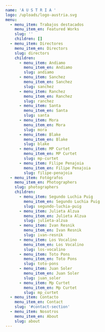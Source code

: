 ```yaml
---
name: 'A U S T R I A '
logo: /uploads/logo-austria.svg
menu:
  - menu_item: Trabajos destacados
    menu_item_en: Featured Works
    slug: ''
    children: []
  - menu_item: Directores
    menu_item_en: Directors
    slug: directors
    children:
      - menu_item: Andiamo
        menu_item_en: Andiamo
        slug: andiamo
      - menu_item: Sanchez
        menu_item_en: Sanchez
        slug: sanchez
      - menu_item: Ranchez
        menu_item_en: Ranchez
        slug: ranchez
      - menu_item: Santa
        menu_item_en: Santa
        slug: santa
      - menu_item: Mora
        menu_item_en: Mora
        slug: mora
      - menu_item: Blake
        menu_item_en: Blake
        slug: blake
      - menu_item: MP Curtet
        menu_item_en: MP Curtet
        slug: mp-curtet
      - menu_item: Filipe Penajoia
        menu_item_en: Filipe Penajoia
        slug: filipe-penajoia
  - menu_item: Fotógrafos
    menu_item_en: Photographers
    slug: photographers
    children:
      - menu_item: Segundo Luchia Puig
        menu_item_en: Segundo Luchia Puig
        slug: segundo-luchia-puig
      - menu_item: Julieta Alzua
        menu_item_en: Julieta Alzua
        slug: julieta-alzua
      - menu_item: Ivan Resnik
        menu_item_en: Ivan Resnik
        slug: ivan-resnik
      - menu_item: Los Vocalino
        menu_item_en: Los Vocalino
        slug: los-vocalino
      - menu_item: Toto Pons
        menu_item_en: Toto Pons
        slug: toto-pons
      - menu_item: Juan Soler
        menu_item_en: Juan Soler
        slug: juan_soler
      - menu_item: Mp Curtet
        menu_item_en: Mp Curtet
        slug: mp_curtet
  - menu_item: Contacto
    menu_item_en: Contact
    slug: '#contact-section'
  - menu_item: Nosotros
    menu_item_en: About
    slug: about
---
```


